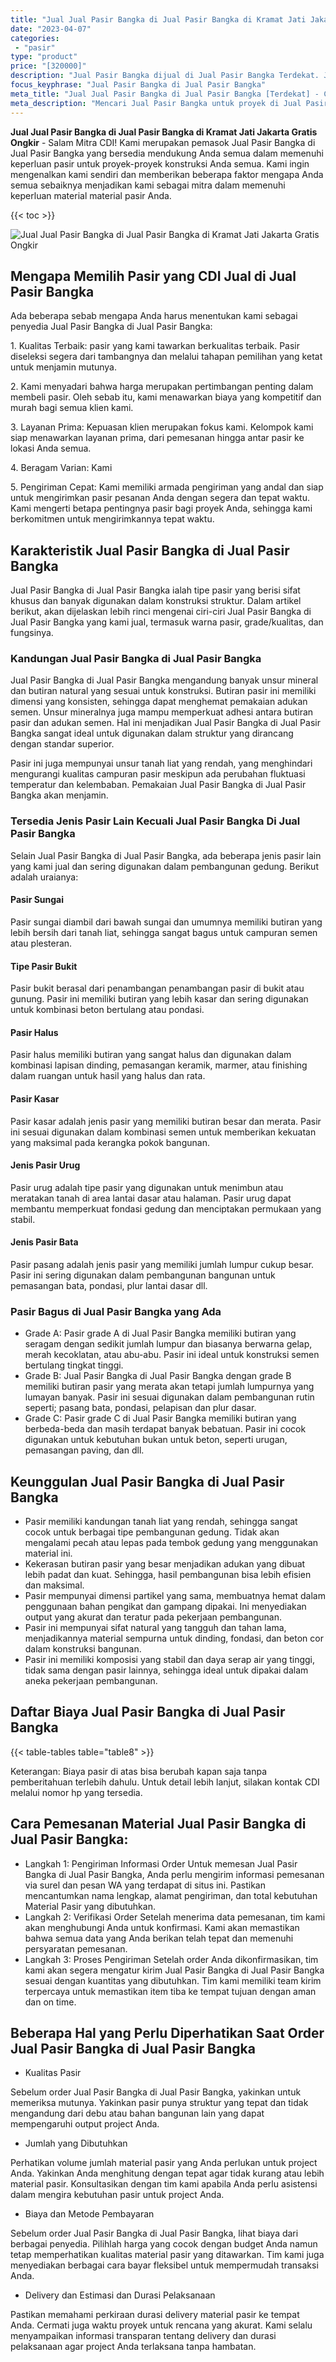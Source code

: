 ```yaml
---
title: "Jual Jual Pasir Bangka di Jual Pasir Bangka di Kramat Jati Jakarta Gratis Ongkir"
date: "2023-04-07"
categories:
 - "pasir"
type: "product"
price: "[320000]"
description: "Jual Pasir Bangka dijual di Jual Pasir Bangka Terdekat. Jual Pasir Bangka ini sering dipakai dalam proyek konstruksi sebagai bahan campuran yang terpilih dan bersih. Silakan hubungi kami untuk informasi lebih lanjut."
focus_keyphrase: "Jual Pasir Bangka di Jual Pasir Bangka"
meta_title: "Jual Jual Pasir Bangka di Jual Pasir Bangka [Terdekat] - CDI"
meta_description: "Mencari Jual Pasir Bangka untuk proyek di Jual Pasir Bangka? Kami menyediakan Jual Pasir Bangka berkualitas untuk bahan campuran. Dapatkan penawaran terbaik sekarang."
---
```


**Jual Jual Pasir Bangka di Jual Pasir Bangka di Kramat Jati Jakarta Gratis Ongkir** - Salam Mitra CDI! Kami merupakan pemasok Jual Pasir Bangka di Jual Pasir Bangka yang bersedia mendukung Anda semua dalam memenuhi keperluan pasir untuk proyek-proyek konstruksi Anda semua. Kami ingin mengenalkan kami sendiri dan memberikan beberapa faktor mengapa Anda semua sebaiknya menjadikan kami sebagai mitra dalam memenuhi keperluan material material pasir Anda.

{{< toc >}}

![Jual Jual Pasir Bangka di Jual Pasir Bangka di Kramat Jati Jakarta Gratis Ongkir](/images/pasir/pasir-bangunan-25.jpg)

## Mengapa Memilih Pasir yang CDI Jual di Jual Pasir Bangka

Ada beberapa sebab mengapa Anda harus menentukan kami sebagai penyedia Jual Pasir Bangka di Jual Pasir Bangka:

1\.  Kualitas Terbaik: pasir yang kami tawarkan berkualitas terbaik. Pasir diseleksi segera dari tambangnya dan melalui tahapan pemilihan yang ketat untuk menjamin mutunya.

2\.  Kami menyadari bahwa harga merupakan pertimbangan penting dalam membeli pasir. Oleh sebab itu, kami menawarkan biaya yang kompetitif dan murah bagi semua klien kami.

3\.  Layanan Prima: Kepuasan klien merupakan fokus kami. Kelompok kami siap menawarkan layanan prima, dari pemesanan hingga antar pasir ke lokasi Anda semua.

4\.  Beragam Varian: Kami

5\.  Pengiriman Cepat: Kami memiliki armada pengiriman yang andal dan siap untuk mengirimkan pasir pesanan Anda dengan segera dan tepat waktu. Kami mengerti betapa pentingnya pasir bagi proyek Anda, sehingga kami berkomitmen untuk mengirimkannya tepat waktu.

## Karakteristik Jual Pasir Bangka di Jual Pasir Bangka

Jual Pasir Bangka di Jual Pasir Bangka ialah tipe pasir yang berisi sifat khusus dan banyak digunakan dalam konstruksi struktur. Dalam artikel berikut, akan dijelaskan lebih rinci mengenai ciri-ciri Jual Pasir Bangka di Jual Pasir Bangka yang kami jual, termasuk warna pasir, grade/kualitas, dan fungsinya.

### Kandungan Jual Pasir Bangka di Jual Pasir Bangka

Jual Pasir Bangka di Jual Pasir Bangka mengandung banyak unsur mineral dan butiran natural yang sesuai untuk konstruksi. Butiran pasir ini memiliki dimensi yang konsisten, sehingga dapat menghemat pemakaian adukan semen. Unsur mineralnya juga mampu memperkuat adhesi antara butiran pasir dan adukan semen. Hal ini menjadikan Jual Pasir Bangka di Jual Pasir Bangka sangat ideal untuk digunakan dalam struktur yang dirancang dengan standar superior.

Pasir ini juga mempunyai unsur tanah liat yang rendah, yang menghindari mengurangi kualitas campuran pasir meskipun ada perubahan fluktuasi temperatur dan kelembaban. Pemakaian Jual Pasir Bangka di Jual Pasir Bangka akan menjamin.

### Tersedia Jenis Pasir Lain Kecuali Jual Pasir Bangka Di Jual Pasir Bangka

Selain Jual Pasir Bangka di Jual Pasir Bangka, ada beberapa jenis pasir lain yang kami jual dan sering digunakan dalam pembangunan gedung. Berikut adalah uraianya:

#### Pasir Sungai

Pasir sungai diambil dari bawah sungai dan umumnya memiliki butiran yang lebih bersih dari tanah liat, sehingga sangat bagus untuk campuran semen atau plesteran.

#### Tipe Pasir Bukit

Pasir bukit berasal dari penambangan penambangan pasir di bukit atau gunung. Pasir ini memiliki butiran yang lebih kasar dan sering digunakan untuk kombinasi beton bertulang atau pondasi.

#### Pasir Halus

Pasir halus memiliki butiran yang sangat halus dan digunakan dalam kombinasi lapisan dinding, pemasangan keramik, marmer, atau finishing dalam ruangan untuk hasil yang halus dan rata.

#### Pasir Kasar

Pasir kasar adalah jenis pasir yang memiliki butiran besar dan merata. Pasir ini sesuai digunakan dalam kombinasi semen untuk memberikan kekuatan yang maksimal pada kerangka pokok bangunan.

#### Jenis Pasir Urug

Pasir urug adalah tipe pasir yang digunakan untuk menimbun atau meratakan tanah di area lantai dasar atau halaman. Pasir urug dapat membantu memperkuat fondasi gedung dan menciptakan permukaan yang stabil.

#### Jenis Pasir Bata

Pasir pasang adalah jenis pasir yang memiliki jumlah lumpur cukup besar. Pasir ini sering digunakan dalam pembangunan bangunan untuk pemasangan bata, pondasi, plur lantai dasar dll.

### Pasir Bagus di Jual Pasir Bangka yang Ada

*   Grade A: Pasir grade A di Jual Pasir Bangka memiliki butiran yang seragam dengan sedikit jumlah lumpur dan biasanya berwarna gelap, merah kecoklatan, atau abu-abu. Pasir ini ideal untuk konstruksi semen bertulang tingkat tinggi.
*   Grade B: Jual Pasir Bangka di Jual Pasir Bangka dengan grade B memiliki butiran pasir yang merata akan tetapi jumlah lumpurnya yang lumayan banyak. Pasir ini sesuai digunakan dalam pembangunan rutin seperti; pasang bata, pondasi, pelapisan dan plur dasar.
*   Grade C: Pasir grade C di Jual Pasir Bangka memiliki butiran yang berbeda-beda dan masih terdapat banyak bebatuan. Pasir ini cocok digunakan untuk kebutuhan bukan untuk beton, seperti urugan, pemasangan paving, dan dll.

## Keunggulan Jual Pasir Bangka di Jual Pasir Bangka

*   Pasir memiliki kandungan tanah liat yang rendah, sehingga sangat cocok untuk berbagai tipe pembangunan gedung. Tidak akan mengalami pecah atau lepas pada tembok gedung yang menggunakan material ini.
*   Kekerasan butiran pasir yang besar menjadikan adukan yang dibuat lebih padat dan kuat. Sehingga, hasil pembangunan bisa lebih efisien dan maksimal.
*   Pasir mempunyai dimensi partikel yang sama, membuatnya hemat dalam penggunaan bahan pengikat dan gampang dipakai. Ini menyediakan output yang akurat dan teratur pada pekerjaan pembangunan.
*   Pasir ini mempunyai sifat natural yang tangguh dan tahan lama, menjadikannya material sempurna untuk dinding, fondasi, dan beton cor dalam konstruksi bangunan.
*   Pasir ini memiliki komposisi yang stabil dan daya serap air yang tinggi, tidak sama dengan pasir lainnya, sehingga ideal untuk dipakai dalam aneka pekerjaan pembangunan.

## Daftar Biaya Jual Pasir Bangka di Jual Pasir Bangka

{{< table-tables table="table8" >}}

Keterangan: Biaya pasir di atas bisa berubah kapan saja tanpa pemberitahuan terlebih dahulu. Untuk detail lebih lanjut, silakan kontak CDI melalui nomor hp yang tersedia.

## Cara Pemesanan Material Jual Pasir Bangka di Jual Pasir Bangka:

*   Langkah 1: Pengiriman Informasi Order
Untuk memesan Jual Pasir Bangka di Jual Pasir Bangka, Anda perlu mengirim informasi pemesanan via surel dan pesan WA yang terdapat di situs ini. Pastikan mencantumkan nama lengkap, alamat pengiriman, dan total kebutuhan Material Pasir yang dibutuhkan.
*   Langkah 2: Verifikasi Order
Setelah menerima data pemesanan, tim kami akan menghubungi Anda untuk konfirmasi. Kami akan memastikan bahwa semua data yang Anda berikan telah tepat dan memenuhi persyaratan pemesanan.
*   Langkah 3: Proses Pengiriman
Setelah order Anda dikonfirmasikan, tim kami akan segera mengatur kirim Jual Pasir Bangka di Jual Pasir Bangka sesuai dengan kuantitas yang dibutuhkan. Tim kami memiliki team kirim terpercaya untuk memastikan item tiba ke tempat tujuan dengan aman dan on time.

## Beberapa Hal yang Perlu Diperhatikan Saat Order Jual Pasir Bangka di Jual Pasir Bangka

*   Kualitas Pasir

Sebelum order Jual Pasir Bangka di Jual Pasir Bangka, yakinkan untuk memeriksa mutunya. Yakinkan pasir punya struktur yang tepat dan tidak mengandung dari debu atau bahan bangunan lain yang dapat mempengaruhi output project Anda.
*   Jumlah yang Dibutuhkan

Perhatikan volume jumlah material pasir yang Anda perlukan untuk project Anda. Yakinkan Anda menghitung dengan tepat agar tidak kurang atau lebih material pasir. Konsultasikan dengan tim kami apabila Anda perlu asistensi dalam mengira kebutuhan pasir untuk project Anda.
*   Biaya dan Metode Pembayaran

Sebelum order Jual Pasir Bangka di Jual Pasir Bangka, lihat biaya dari berbagai penyedia. Pilihlah harga yang cocok dengan budget Anda namun tetap memperhatikan kualitas material pasir yang ditawarkan. Tim kami juga menyediakan berbagai cara bayar fleksibel untuk mempermudah transaksi Anda.
*   Delivery dan Estimasi dan Durasi Pelaksanaan

Pastikan memahami perkiraan durasi delivery material pasir ke tempat Anda. Cermati juga waktu proyek untuk rencana yang akurat. Kami selalu menyampaikan informasi transparan tentang delivery dan durasi pelaksanaan agar project Anda terlaksana tanpa hambatan.